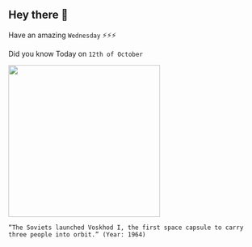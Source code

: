 ## Hey there 👋
Have an amazing `Wednesday` ⚡⚡⚡

Did you know Today on `12th of October`
 
 [<img src="https://cdn.mos.cms.futurecdn.net/wtYe3QDmaDizUrQkHvjzaV-1200-80.jpg" width="300" />](https://en.wikipedia.org/wiki/Voskhod_1) 
 ```
“The Soviets launched Voskhod I, the first space capsule to carry three people into orbit.” (Year: 1964)
```
